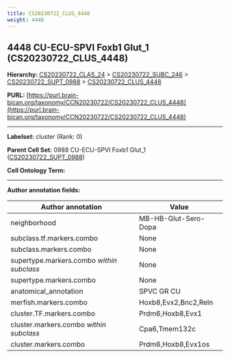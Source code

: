 ```yaml
---
title: CS20230722_CLUS_4448
weight: 4448
---
```

## 4448 CU-ECU-SPVI Foxb1 Glut_1 (CS20230722_CLUS_4448)
<b>Hierarchy: </b>
[CS20230722_CLAS_24](../CS20230722_CLAS_24) >
[CS20230722_SUBC_246](../CS20230722_SUBC_246) >
[CS20230722_SUPT_0988](../CS20230722_SUPT_0988) >
[CS20230722_CLUS_4448](../CS20230722_CLUS_4448)

**PURL:** [https://purl.brain-bican.org/taxonomy/CCN20230722/CS20230722_CLUS_4448](https://purl.brain-bican.org/taxonomy/CCN20230722/CS20230722_CLUS_4448)

---


**Labelset:** cluster (Rank: 0)

**Parent Cell Set:** 0988 CU-ECU-SPVI Foxb1 Glut_1 ([CS20230722_SUPT_0988](../CS20230722_SUPT_0988))



**Cell Ontology Term:** 

[MARKER GENES.]: #


---

[TRANSFERRED ANNOTATIONS.]: #


[AUTHOR ANNOTATION FIELDS.]: #


**Author annotation fields:**

| Author annotation | Value |
|-------------------|-------|
|neighborhood|MB-HB-Glut-Sero-Dopa|
|subclass.tf.markers.combo|None|
|subclass.markers.combo|None|
|supertype.markers.combo _within subclass_|None|
|supertype.markers.combo|None|
|anatomical_annotation|SPVC GR CU|
|merfish.markers.combo|Hoxb8,Evx2,Bnc2,Reln|
|cluster.TF.markers.combo|Prdm6,Hoxb8,Evx1|
|cluster.markers.combo _within subclass_|Cpa6,Tmem132c|
|cluster.markers.combo|Prdm6,Hoxb8,Evx1os|
